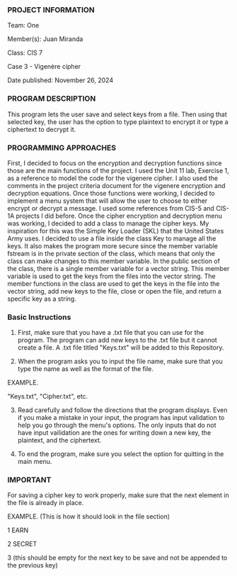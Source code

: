 ### PROJECT INFORMATION

Team: One

Member(s): Juan Miranda

Class: CIS 7

Case 3 - Vigenère cipher 

Date published: November 26, 2024

### PROGRAM DESCRIPTION

This program lets the user save and select keys from a file.
Then using that selected key, the user has the option to type plaintext
to encrypt it or type a ciphertext to decrypt it.

### PROGRAMMING APPROACHES

First, I decided to focus on the encryption and decryption functions since
those are the main functions of the project. I used the Unit 11 lab,
Exercise 1, as a reference to model the code for the vigenere cipher.
I also used the comments in the project criteria document for the vigenere
encryption and decryption equations. Once those functions were working, I
decided to implement a menu system that will allow the user to choose to 
either encrypt or decrypt a message. I used some references from CIS-5
and CIS-1A projects I did before. Once the cipher encryption and 
decryption menu was working, I decided to add a class to manage the cipher
keys. My inspiration for this was the Simple Key Loader (SKL) that the 
United States Army uses. I decided to use a file inside the class Key to
manage all the keys. It also makes the program more secure since the member
variable fstream is in the private section of the class, which means that only
the class can make changes to this member variable. In the public section of
the class, there is a single member variable for a vector string. This member
variable is used to get the keys from the files into the vector string. The
member functions in the class are used to get the keys in the file into the
vector string, add new keys to the file, close or open the file, and return
a specific key as a string.

### Basic Instructions

1. First, make sure that you have a .txt file that you can use for the program.
The program can add new keys to the .txt file but it cannot create a file.
A .txt file titled "Keys.txt" will be added to this Repository.

2. When the program asks you to input the file name, make sure that you type the
name as well as the format of the file.

EXAMPLE.

"Keys.txt", "Cipher.txt", etc.

3. Read carefully and follow the directions that the program displays.
Even if you make a mistake in your input, the program has input
validation to help you go through the menu's options. The only
inputs that do not have input vailidation are the ones for writing
down a new key, the plaintext, and the ciphertext.

4. To end the program, make sure you select the option for quitting
in the main menu.

### IMPORTANT

For saving a cipher key to work properly, make sure that the next
element in the file is already in place.

EXAMPLE. (This is how it should look in the file section)

1    EARN

2    SECRET

3    (this should be empty for the next key to be save and not be appended to the previous key)
